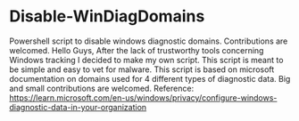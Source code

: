 # Disable-WinDiagDomains
Powershell script to disable windows diagnostic domains. Contributions are welcomed. 
Hello Guys,
After the lack of trustworthy tools concerning Windows tracking I decided to make my own script. 
This script is meant to be simple and easy to vet for malware.
This script is based on microsoft documentation on domains used for 4 different types of diagnostic data.
Big and small contributions are welcomed.
Reference:
https://learn.microsoft.com/en-us/windows/privacy/configure-windows-diagnostic-data-in-your-organization
